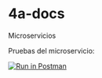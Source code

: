 # 4a-docs
Microservicios 

Pruebas del microservicio:

[![Run in Postman](https://run.pstmn.io/button.svg)](https://app.getpostman.com/run-collection/45e3d16867042550e655?action=collection%2Fimport)
